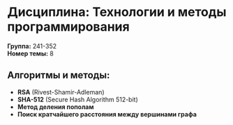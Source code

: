 # Дисциплина: Технологии и методы программирования  
**Группа:** 241-352  
**Номер темы:** 8  

## Алгоритмы и методы:  
- **RSA** (Rivest-Shamir-Adleman)  
- **SHA-512** (Secure Hash Algorithm 512-bit)  
- **Метод деления пополам** 
- **Поиск кратчайшего расстояния между вершинами графа**

